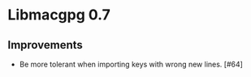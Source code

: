 Libmacgpg 0.7
=============

Improvements
----
* Be more tolerant when importing keys with wrong new lines. [#64]